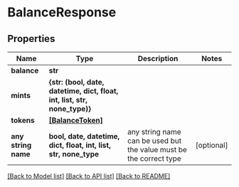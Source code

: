 # BalanceResponse


## Properties
Name | Type | Description | Notes
------------ | ------------- | ------------- | -------------
**balance** | **str** |  | 
**mints** | **{str: (bool, date, datetime, dict, float, int, list, str, none_type)}** |  | 
**tokens** | [**[BalanceToken]**](BalanceToken.md) |  | 
**any string name** | **bool, date, datetime, dict, float, int, list, str, none_type** | any string name can be used but the value must be the correct type | [optional]

[[Back to Model list]](../README.md#documentation-for-models) [[Back to API list]](../README.md#documentation-for-api-endpoints) [[Back to README]](../README.md)


